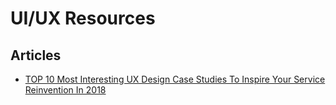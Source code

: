# UI/UX Resources


## Articles

* [TOP 10 Most Interesting UX Design Case Studies To Inspire Your Service Reinvention In 2018](https://medium.muz.li/top-10-most-interesting-ux-design-case-studies-to-inspire-your-service-reinvention-in-2018-ea2309e4104b)
